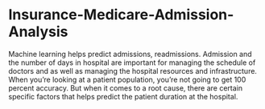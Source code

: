 # Insurance-Medicare-Admission-Analysis


Machine learning helps predict admissions, readmissions. Admission and the number of days in hospital are important for managing the schedule of doctors and as well as managing the hospital resources and infrastructure. When you’re looking at a patient population, you’re not going to get 100 percent accuracy. But when it comes to a root cause, there are certain specific factors that helps predict the patient duration at the hospital.
